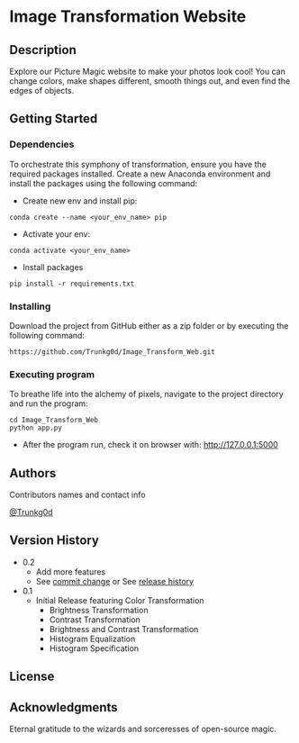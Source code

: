# Image Transformation Website

## Description
Explore our Picture Magic website to make your photos look cool! You can change colors, make shapes different, smooth things out, and even find the edges of objects.

## Getting Started

### Dependencies

To orchestrate this symphony of transformation, ensure you have the required packages installed. Create a new Anaconda environment and install the packages using the following command:
* Create new env and install pip:
```
conda create --name <your_env_name> pip
```
* Activate your env:
```
conda activate <your_env_name>
```
* Install packages
```
pip install -r requirements.txt
```

### Installing

Download the project from GitHub either as a zip folder or by executing the following command:
```
https://github.com/Trunkg0d/Image_Transform_Web.git
```

### Executing program
To breathe life into the alchemy of pixels, navigate to the project directory and run the program:
```
cd Image_Transform_Web
python app.py
```
* After the program run, check it on browser with: http://127.0.0.1:5000

## Authors

Contributors names and contact info

[@Trunkg0d](https://www.facebook.com/htak2003)

## Version History

* 0.2
    * Add more features
    * See [commit change]() or See [release history]()
* 0.1
	* Initial Release featuring Color Transformation
		* Brightness Transformation
		* Contrast Transformation
		* Brightness and Contrast Transformation
		* Histogram Equalization
		* Histogram Specification

## License

## Acknowledgments
Eternal gratitude to the wizards and sorceresses of open-source magic.
